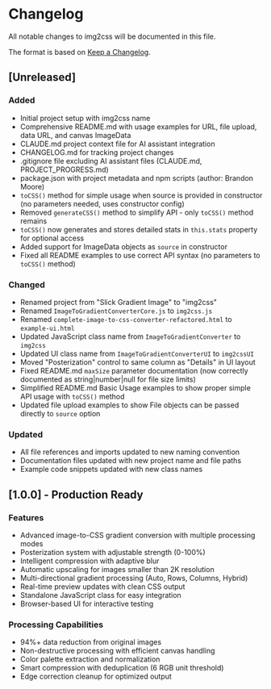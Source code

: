 # Changelog

All notable changes to img2css will be documented in this file.

The format is based on [Keep a Changelog](https://keepachangelog.com/en/1.0.0/).

## [Unreleased]

### Added
- Initial project setup with img2css name
- Comprehensive README.md with usage examples for URL, file upload, data URL, and canvas ImageData
- CLAUDE.md project context file for AI assistant integration
- CHANGELOG.md for tracking project changes
- .gitignore file excluding AI assistant files (CLAUDE.md, PROJECT_PROGRESS.md)
- package.json with project metadata and npm scripts (author: Brandon Moore)
- `toCSS()` method for simple usage when source is provided in constructor (no parameters needed, uses constructor config)
- Removed `generateCSS()` method to simplify API - only `toCSS()` method remains
- `toCSS()` now generates and stores detailed stats in `this.stats` property for optional access
- Added support for ImageData objects as `source` in constructor
- Fixed all README examples to use correct API syntax (no parameters to `toCSS()` method)

### Changed
- Renamed project from "Slick Gradient Image" to "img2css"
- Renamed `ImageToGradientConverterCore.js` to `img2css.js`
- Renamed `complete-image-to-css-converter-refactored.html` to `example-ui.html`
- Updated JavaScript class name from `ImageToGradientConverter` to `img2css`
- Updated UI class name from `ImageToGradientConverterUI` to `img2cssUI`
- Moved "Posterization" control to same column as "Details" in UI layout
- Fixed README.md `maxSize` parameter documentation (now correctly documented as string|number|null for file size limits)
- Simplified README.md Basic Usage examples to show proper simple API usage with `toCSS()` method
- Updated file upload examples to show File objects can be passed directly to `source` option

### Updated
- All file references and imports updated to new naming convention
- Documentation files updated with new project name and file paths
- Example code snippets updated with new class names

## [1.0.0] - Production Ready

### Features
- Advanced image-to-CSS gradient conversion with multiple processing modes
- Posterization system with adjustable strength (0-100%)
- Intelligent compression with adaptive blur
- Automatic upscaling for images smaller than 2K resolution
- Multi-directional gradient processing (Auto, Rows, Columns, Hybrid)
- Real-time preview updates with clean CSS output
- Standalone JavaScript class for easy integration
- Browser-based UI for interactive testing

### Processing Capabilities
- 94%+ data reduction from original images
- Non-destructive processing with efficient canvas handling
- Color palette extraction and normalization
- Smart compression with deduplication (6 RGB unit threshold)
- Edge correction cleanup for optimized output